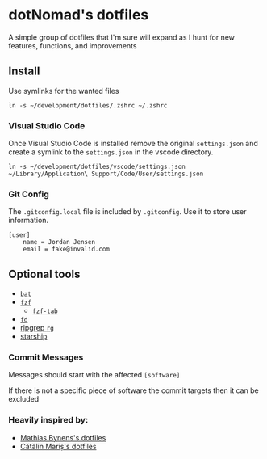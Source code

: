 # dotNomad's dotfiles

A simple group of dotfiles that I'm sure will expand as I hunt for new features,
functions, and improvements

## Install

Use symlinks for the wanted files

```
ln -s ~/development/dotfiles/.zshrc ~/.zshrc
```

### Visual Studio Code

Once Visual Studio Code is installed remove the original `settings.json` and
create a symlink to the `settings.json` in the vscode directory.

```
ln -s ~/development/dotfiles/vscode/settings.json ~/Library/Application\ Support/Code/User/settings.json
```

### Git Config

The `.gitconfig.local` file is included by `.gitconfig`. Use it to store user
information.

```
[user]
    name = Jordan Jensen
    email = fake@invalid.com
```

## Optional tools

- [`bat`](https://github.com/sharkdp/bat)
- [`fzf`](https://github.com/junegunn/fzf)
    - [`fzf-tab`](https://github.com/Aloxaf/fzf-tab)
- [`fd`](https://github.com/sharkdp/fd)
- [ripgrep `rg`](https://github.com/BurntSushi/ripgrep)
- [starship](https://starship.rs/)

### Commit Messages

Messages should start with the affected `[software]`

If there is not a specific piece of software the commit targets then it can be
excluded

### Heavily inspired by:
* [Mathias Bynens's dotfiles](https://github.com/mathiasbynens/dotfiles)
* [Cătălin Mariș's dotfiles](https://github.com/alrra/dotfiles)
